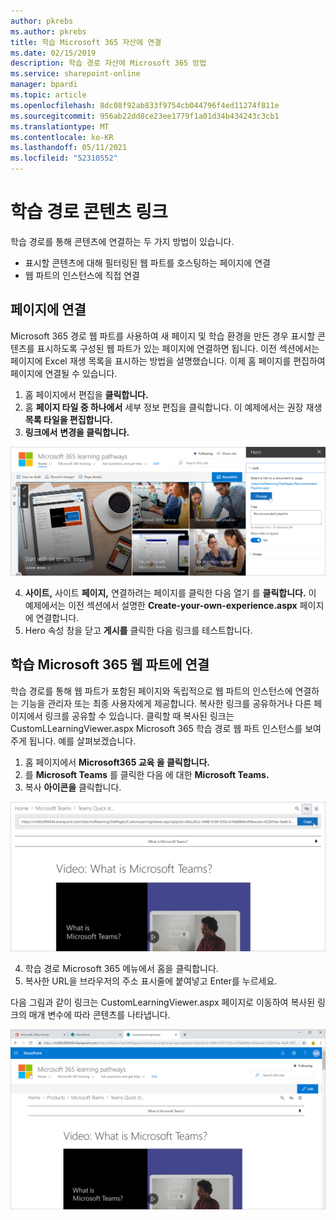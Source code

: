 ```yaml
---
author: pkrebs
ms.author: pkrebs
title: 학습 Microsoft 365 자산에 연결
ms.date: 02/15/2019
description: 학습 경로 자산에 Microsoft 365 방법
ms.service: sharepoint-online
manager: bpardi
ms.topic: article
ms.openlocfilehash: 8dc08f92ab833f9754cb044796f4ed11274f811e
ms.sourcegitcommit: 956ab22dd8ce23ee1779f1a01d34b434243c3cb1
ms.translationtype: MT
ms.contentlocale: ko-KR
ms.lasthandoff: 05/11/2021
ms.locfileid: "52310552"
---
```

# <a name="link-to-learning-pathways-content"></a>학습 경로 콘텐츠 링크

학습 경로를 통해 콘텐츠에 연결하는 두 가지 방법이 있습니다.

- 표시할 콘텐츠에 대해 필터링된 웹 파트를 호스팅하는 페이지에 연결 
- 웹 파트의 인스턴스에 직접 연결

## <a name="link-to-a-page"></a>페이지에 연결

Microsoft 365 경로 웹 파트를 사용하여 새 페이지 및 학습 환경을 만든 경우 표시할 콘텐츠를 표시하도록 구성된 웹 파트가 있는 페이지에 연결하면 됩니다. 이전 섹션에서는 페이지에 Excel 재생 목록을 표시하는 방법을 설명했습니다. 이제 홈 페이지를 편집하여 페이지에 연결될 수 있습니다. 

1. 홈 페이지에서 편집을 **클릭합니다.**
2. 홈 **페이지 타일 중 하나에서** 세부 정보 편집을 클릭합니다. 이 예제에서는 권장 재생 **목록 타일을 편집합니다.**
3. **링크에서** **변경을 클릭합니다.**

![변경 단추가 높은 경로 주 화면](media/cg-linktopage.png)

4. **사이트,** 사이트 **페이지,** 연결하려는 페이지를 클릭한 다음 열기 를 **클릭합니다.** 이 예제에서는 이전 섹션에서 설명한 **Create-your-own-experience.aspx** 페이지에 연결합니다.
5. Hero 속성 창을 닫고 **게시를** 클릭한 다음 링크를 테스트합니다. 

## <a name="link-to-the-microsoft-365-learning-pathways-web-part"></a>학습 Microsoft 365 웹 파트에 연결
학습 경로를 통해 웹 파트가 포함된 페이지와 독립적으로 웹 파트의 인스턴스에 연결하는 기능을 관리자 또는 최종 사용자에게 제공합니다. 복사한 링크를 공유하거나 다른 페이지에서 링크를 공유할 수 있습니다. 클릭할 때 복사된 링크는 CustomLLearningViewer.aspx Microsoft 365 학습 경로 웹 파트 인스턴스를 보여 주게 됩니다. 예를 살펴보겠습니다. 

1. 홈 페이지에서 **Microsoft365 교육 을 클릭합니다.**
2. 를 **Microsoft Teams** 를 클릭한 다음 에 대한 **Microsoft Teams.**
3. 복사 **아이콘을** 클릭합니다.

![강조 표시된 옆에 복사 단추가 있는 URL을 보여주는 샘플 화면입니다.](media/cg-linktowebpart.png)

4. 학습 경로 Microsoft 365 메뉴에서 홈을 클릭합니다.
5. 복사한 URL을 브라우저의 주소 표시줄에 붙여넣고 Enter를 누르세요. 

다음 그림과 같이 링크는 CustomLearningViewer.aspx 페이지로 이동하여 복사된 링크의 매개 변수에 따라 콘텐츠를 나타냅니다. 

![샘플 페이지가 표시됩니다.](media/cg-linktowebpartviewer.png)

